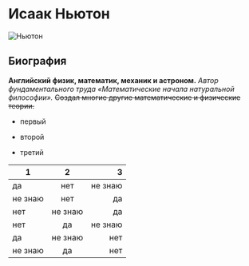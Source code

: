 # Исаак Ньютон 
![Ньютон](https://yandex.ru/images/search?pos=8&img_url=https%3A%2F%2Fcontent.assets.pressassociation.io%2F2017%2F12%2F08200439%2F53069e89-8631-4ec4-a32d-c49f496c3032.jpg&text=%D0%BD%D1%8C%D1%8E%D1%82%D0%BE%D0%BD%20%D0%BA%D0%B0%D1%80%D1%82%D0%B8%D0%BD%D0%BA%D0%B8&rpt=simage&lr=193&source=wiz&stype=image)

## Биография
**Английский физик, математик, механик и астроном.**
*Автор фундаментального труда «Математические начала натуральной философии».*
~~Создал многие другие математические и физические теории.~~
+ первый
- второй
+ третий

1|2|3 
---|:---:|---: 
да|нет|не знаю 
не знаю|нет|да 
нет|не знаю|да 
нет|да|не знаю 
да|не знаю|нет 
не знаю|да|нет 
